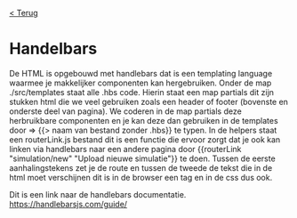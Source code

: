[< Terug](../Development-guide.md)

# Handelbars

De HTML is opgebouwd met handlebars dat is een templating language waarmee je makkelijker
componenten kan hergebruiken. Onder de map ./src/templates staat alle .hbs code. Hierin 
staat een map partials dit zijn stukken html die we veel gebruiken zoals een header of footer (bovenste en onderste deel van pagina). We coderen in de map partials deze herbruikbare componenten en je kan deze dan gebruiken in de templates door =>
{{> naam van bestand zonder .hbs}} te typen. In de helpers staat een routerLink.js bestand dit is een functie die ervoor zorgt dat je ook kan linken via handlebars naar een andere pagina door {{routerLink "simulation/new" "Upload nieuwe simulatie"}} te doen. 
Tussen de eerste aanhalingstekens zet je de route en tussen de tweede de tekst die in de html moet verschijnen dit is in de browser een <a></a> tag en in de css dus ook.

Dit is een link naar de handlebars documentatie.
https://handlebarsjs.com/guide/


